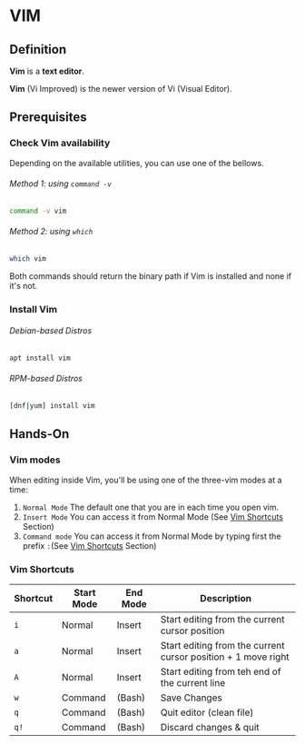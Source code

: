 # VIM

## Definition
**Vim** is a **text editor**.

**Vim** (Vi Improved) is the newer version of Vi (Visual Editor).

## Prerequisites

### Check Vim availability
Depending on the available utilities, you can use one of the bellows.
###### Method 1: using `command -v`
```bash
command -v vim
```
###### Method 2: using `which`
```bash
which vim
```
Both commands should return the binary path if Vim is installed and none if it's not.

### Install Vim
###### Debian-based Distros
```bash
apt install vim
```
###### RPM-based Distros 
```bash
[dnf|yum] install vim 
```

## Hands-On

### Vim modes
When editing inside Vim, you'll be using one of the three-vim modes at a time:
1. `Normal Mode` The default one that you are in each time you open vim.
2. `Insert Mode` You can access it from Normal Mode (See [Vim Shortcuts](#vim-shortcuts) Section)
3. `Command mode` You can access it from Normal Mode by typing first the prefix `:`(See [Vim Shortcuts](#vim-shortcuts) Section)

### Vim Shortcuts
| Shortcut | Start Mode | End Mode | Description                                                   |
|----------|------------|----------|---------------------------------------------------------------|
| `i`      | Normal     | Insert   | Start editing from the current cursor position                |
| `a`      | Normal     | Insert   | Start editing from the current cursor position + 1 move right |
| `A`      | Normal     | Insert   | Start editing from teh end of the current line                |
| `w`      | Command    | (Bash)   | Save Changes                                                  |
| `q`      | Command    | (Bash)   | Quit editor (clean file)                                      |
| `q!`     | Command    | (Bash)   | Discard changes & quit                                        |
